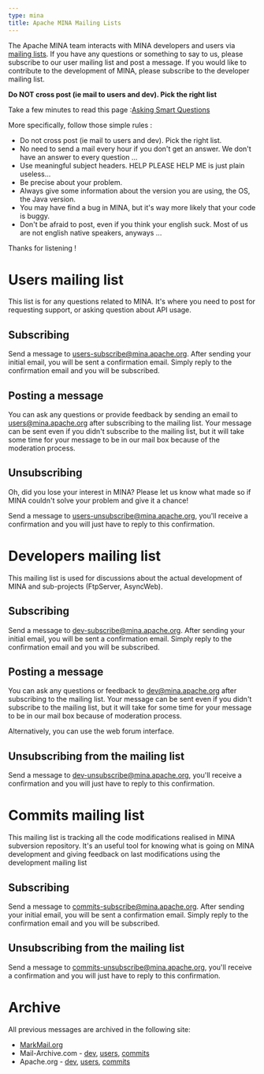 ```yaml
---
type: mina
title: Apache MINA Mailing Lists
---
```


The Apache MINA team interacts with MINA developers and users via [mailing lists](http://en.wikipedia.org/wiki/Mailing_list). If you have any questions or something to say to us, please subscribe to our user mailing list and post a message. If you would like to contribute to the development of MINA, please subscribe to the developer mailing list.

__Do NOT cross post (ie mail to users and dev). Pick the right list__

Take a few minutes to read this page :[Asking Smart Questions](http://www.catb.org/~esr/faqs/smart-questions.html)

More specifically, follow those simple rules :

* Do not cross post (ie mail to users and dev). Pick the right list.
* No need to send a mail every hour if you don't get an answer. We don't have an answer to every question ...
* Use meaningful subject headers. HELP PLEASE HELP ME is just plain useless...
* Be precise about your problem.
* Always give some information about the version you are using, the OS, the Java version.
* You may have find a bug in MINA, but it's way more likely that your code is buggy.
* Don't be afraid to post, even if you think your english suck. Most of us are not english native speakers, anyways ...

Thanks for listening !

# Users mailing list

This list is for any questions related to MINA. It's where you need to post for requesting support, or asking question about API usage.

## Subscribing

Send a message to [users-subscribe@mina.apache.org](mailto:users-subscribe@mina.apache.org). After sending your initial email, you will be sent a confirmation email. Simply reply to the confirmation email and you will be subscribed.

## Posting a message

You can ask any questions or provide feedback by sending an email to [users@mina.apache.org](mailto:users@mina.apache.org) after subscribing to the mailing list. Your message can be sent even if you didn't subscribe to the mailing list, but it will take some time for your message to be in our mail box because of the moderation process.

## Unsubscribing

Oh, did you lose your interest in MINA? Please let us know what made so if MINA couldn't solve your problem and give it a chance! 

Send a message to [users-unsubscribe@mina.apache.org](mailto:users-unsubscribe@mina.apache.org), you'll receive a confirmation and you will just have to reply to this confirmation.

# Developers mailing list

This mailing list is used for discussions about the actual development of MINA and sub-projects (FtpServer, AsyncWeb).

## Subscribing

Send a message to [dev-subscribe@mina.apache.org](mailto:dev-subscribe@mina.apache.org). After sending your initial email, you will be sent a confirmation email. Simply reply to the confirmation email and you will be subscribed.

## Posting a message

You can ask any questions or feedback to [dev@mina.apache.org](mailto:dev@mina.apache.org) after subscribing to the mailing list. Your message can be sent even if you didn't subscribe to the mailing list, but it will take for some time for your message to be in our mail box because of moderation process.

Alternatively, you can use the web forum interface.

## Unsubscribing from the mailing list

Send a message to [dev-unsubscribe@mina.apache.org](mailto:dev-unsubscribe@mina.apache.org), you'll receive a confirmation and you will just have to reply to this confirmation.

# Commits mailing list

This mailing list is tracking all the code modifications realised in MINA subversion repository. It's an useful tool for knowing what is going on MINA development and giving feedback on last modifications using the development mailing list

## Subscribing

Send a message to [commits-subscribe@mina.apache.org](mailto:commits-subscribe@mina.apache.org). After sending your initial email, you will be sent a confirmation email. Simply reply to the confirmation email and you will be subscribed.

## Unsubscribing from the mailing list

Send a message to [commits-unsubscribe@mina.apache.org](mailto:commits-unsubscribe@mina.apache.org), you'll receive a confirmation and you will just have to reply to this confirmation.

# Archive

All previous messages are archived in the following site:

* [MarkMail.org](http://mina.markmail.org/)
* Mail-Archive.com - [dev](http://www.mail-archive.com/dev@mina.apache.org/), [users](http://www.mail-archive.com/users@mina.apache.org/), [commits](http://www.mail-archive.com/commits@mina.apache.org/)
* Apache.org - [dev](http://mail-archives.apache.org/mod_mbox/mina-dev/), [users](http://mail-archives.apache.org/mod_mbox/mina-users/), [commits](http://mail-archives.apache.org/mod_mbox/mina-commits/)
